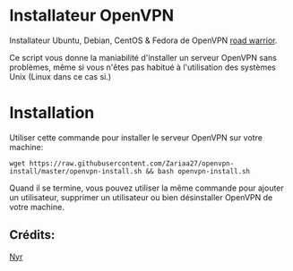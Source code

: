 # Installateur OpenVPN
Installateur Ubuntu, Debian, CentOS & Fedora de OpenVPN [road warrior](http://en.wikipedia.org/wiki/Road_warrior_%28computing%29).

Ce script vous donne la maniabilité d'installer un serveur OpenVPN sans problèmes, même si vous n'êtes pas habitué à l'utilisation des systèmes Unix (Linux dans ce cas si.)

# Installation
Utiliser cette commande pour installer le serveur OpenVPN sur votre machine:

`wget https://raw.githubusercontent.com/Zariaa27/openvpn-install/master/openvpn-install.sh && bash openvpn-install.sh`

Quand il se termine, vous pouvez utiliser la même commande pour ajouter un utilisateur, supprimer un utilisateur ou bien désinstaller OpenVPN de votre machine.

## Crédits:
[Nyr](https://github.com/Nyr)
